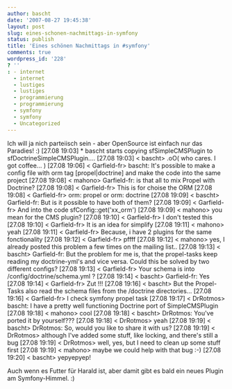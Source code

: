 ```yaml
---
author: bascht
date: '2007-08-27 19:45:38'
layout: post
slug: eines-schonen-nachmittags-in-symfony
status: publish
title: 'Eines schönen Nachmittags in #symfony'
comments: true
wordpress_id: '228'
? ''
: - internet
  - internet
  - lustiges
  - lustiges
  - programmierung
  - programmierung
  - symfony
  - symfony
  - Uncategorized
---
```


Ich will ja nich parteiisch sein - aber OpenSource ist einfach nur
das Paradies! :)
    [27.08 19:03] * bascht starts copying sfSimpleCMSPlugin to sfDoctrineSimpleCMSPlugin....
    [27.08 19:03] < bascht> .oO( who cares. I got coffee... )
    [27.08 19:06] < Garfield-fr> bascht: It's possible to make a config file with orm tag [propel|doctrine] and make the code into the same project
    [27.08 19:08] < mahono> Garfield-fr: is that all to mix Propel with Doctrine?
    [27.08 19:08] < Garfield-fr> This is for choise the ORM
    [27.08 19:08] < Garfield-fr> orm: propel or orm: doctrine
    [27.08 19:09] < bascht> Garfield-fr: But is it possible to have both of them?
    [27.08 19:09] < Garfield-fr> And into the code sfConfig::get('xx_orm')
    [27.08 19:09] < mahono> you mean for the CMS plugin?
    [27.08 19:10] < Garfield-fr> I don't tested this
    [27.08 19:10] < Garfield-fr> It is an idea for simplify
    [27.08 19:11] < mahono> yeah
    [27.08 19:11] < Garfield-fr> Because, i have 2 plugins for the same fonctionality
    [27.08 19:12] < Garfield-fr> pffff
    [27.08 19:12] < mahono> yes, I already posted this problem a few times on the mailing list..
    [27.08 19:13] < bascht> Garfield-fr: But the problem for me is, that the propel-tasks keep reading my doctrine-yml's and vice versa. Could this be solved by two
    different configs?
    [27.08 19:13] < Garfield-fr> Your schema is into /config/doctrine/schema.yml ?
    [27.08 19:14] < bascht> Garfield-fr: Yes
    [27.08 19:14] < Garfield-fr> Zut !!!
    [27.08 19:16] < bascht> But the Propel-Tasks also read the schema files from the /doctrine directories...
    [27.08 19:16] < Garfield-fr> I check symfony propel task
    [27.08 19:17] < DrRotmos> bascht: I have a pretty well functioning Doctrine port of SimpleCMSPlugin
    [27.08 19:18] < mahono> cool
    [27.08 19:18] < bascht> DrRotmos: You've ported it by yourself???
    [27.08 19:18] < DrRotmos> yeah
    [27.08 19:19] < bascht> DrRotmos: So, would you like to share it with us?
    [27.08 19:19] < DrRotmos> although I've added some stuff, like locking, and there's still a bug
    [27.08 19:19] < DrRotmos> well, yes, but I need to clean up some stuff first
    [27.08 19:19] < mahono> maybe we could help with that bug :-)
    [27.08 19:20] < bascht> yepyepyep!

Auch wenn es Futter für Harald ist, aber damit gibt es bald ein
neues Plugin am Symfony-Himmel. :)


